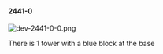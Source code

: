 #### 2441-0
![dev-2441-0-0.png](https://github.com/lil-lab/nlvr/raw/master/nlvr/dev/images/1/dev-2441-0-0.png "dev-2441-0-0.png")

There is 1 tower with a blue block at the base